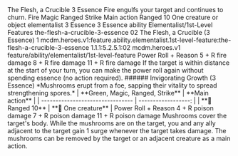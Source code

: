 <ability>
  <name>The Flesh, a Crucible</name>
  <cost>3 Essence</cost>
  <flavor>Fire engulfs your target and continues to churn.</flavor>
  <keywords>
    <keyword>Fire</keyword>
    <keyword>Magic</keyword>
    <keyword>Ranged</keyword>
    <keyword>Strike</keyword>
  </keywords>
  <type>Main action</type>
  <distance>Ranged 10</distance>
  <target>One creature or object</target>
  <metadata>
    <class>elementalist</class>
    <cost>3 Essence</cost>
    <cost_amount>3</cost_amount>
    <cost_resource>Essence</cost_resource>
    <feature_type>ability</feature_type>
    <file_dpath>Elementalist/1st-Level Features</file_dpath>
    <item_id>the-flesh-a-crucible-3-essence</item_id>
    <item_index>02</item_index>
    <item_name>The Flesh, a Crucible (3 Essence)</item_name>
    <level>1</level>
    <scc>mcdm.heroes.v1:feature.ability.elementalist.1st-level-feature:the-flesh-a-crucible-3-essence</scc>
    <scdc>1.1.1:5.2.5.1:02</scdc>
    <source>mcdm.heroes.v1</source>
    <type>feature/ability/elementalist/1st-level-feature</type>
  </metadata>
  <effects>
    <effect type="roll">
      <roll>Power Roll + Reason</roll>
      <t1>5 + R fire damage</t1>
      <t2>8 + R fire damage</t2>
      <t3>11 + R fire damage</t3>
    </effect>
    <effect type="mundane" name="Persistent 1">If the target is within distance at the start of your turn, you can make the power roll again without spending essence (no action required).
###### Invigorating Growth (3 Essence)
*Mushrooms erupt from a foe, sapping their vitality to spread strengthening spores.*
| **Green, Magic, Ranged, Strike** |     **Main action** |
| -------------------------------- | ------------------: |
| **📏 Ranged 10**                 | **🎯 One creature** |</effect>
    <effect type="roll">
      <roll>Power Roll + Reason</roll>
      <t1>4 + R poison damage</t1>
      <t2>7 + R poison damage</t2>
      <t3>11 + R poison damage</t3>
    </effect>
    <effect type="mundane">Mushrooms cover the target&apos;s body. While the mushrooms are on the target, you and any ally adjacent to the target gain 1 surge whenever the target takes damage. The mushrooms can be removed by the target or an adjacent creature as a main action.</effect>
  </effects>
</ability>

